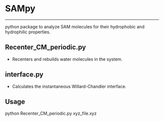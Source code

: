 # SAMpy
-----
python package to analyze SAM molecules for their hydrophobic and hydrophilic properties.


Recenter_CM_periodic.py
---
* Recenters and rebuilds water molecules in the system.

interface.py
---
* Calculates the instantaneous Willard-Chandler interface. 

Usage
-----
python Recenter_CM_periodic.py xyz_file.xyz

